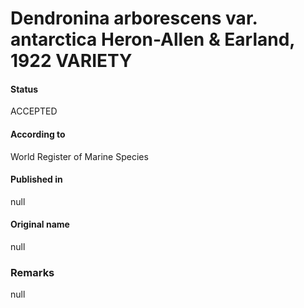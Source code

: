 Dendronina arborescens var. antarctica Heron-Allen & Earland, 1922 VARIETY
=======

#### Status
ACCEPTED

#### According to
World Register of Marine Species

#### Published in
null

#### Original name
null

### Remarks
null